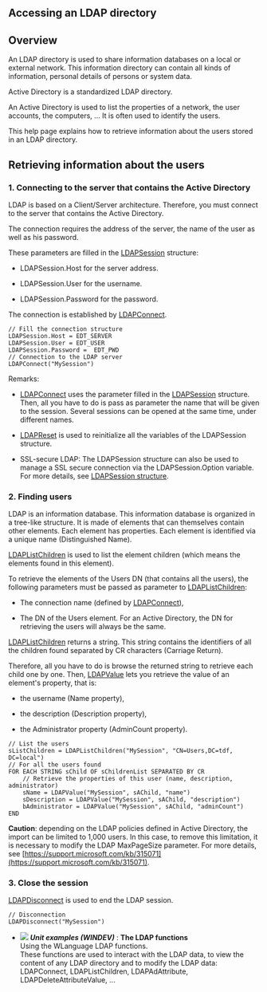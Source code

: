 
## Accessing an LDAP directory
			

<a name="NOTE1"></a>
<a name="NOTE1_1"></a>


## Overview
<a name="overview_ELTTEXTE000159"></a>
An LDAP directory is used to share information databases on a local or external network. This information directory can contain all kinds of information, personal details of persons or system data.

Active Directory is a standardized LDAP directory.

An Active Directory is used to list the properties of a network, the user accounts, the computers, ... It is often used to identify the users.

This help page explains how to retrieve information about the users stored in an LDAP directory. 

<a name="NOTE2"></a>
<a name="NOTE2_1"></a>


## Retrieving information about the users
<a name="retrieving_information_about_the_users_ELTTEXTE000183"></a>


### 1. Connecting to the server that contains the Active Directory
<a name="1_connecting_the_server_that_contains_the_active_directory_ELTPARAGRAPHE000023"></a>

LDAP is based on a Client/Server architecture. Therefore, you must connect to the server that contains the Active Directory. 

The connection requires the address of the server, the name of the user as well as his password.

These parameters are filled in the [LDAPSession](../WDLang3/3032101.md) structure:

- LDAPSession.Host for the server address.

- LDAPSession.User for the username.

- LDAPSession.Password for the password.




The connection is established by [LDAPConnect](../WDLang3/3032100.md). 


```wl
// Fill the connection structure
LDAPSession.Host = EDT_SERVER
LDAPSession.User = EDT_USER
LDAPSession.Password =  EDT_PWD
// Connection to the LDAP server
LDAPConnect("MySession")
```


Remarks: 

- [LDAPConnect](../WDLang3/3032100.md) uses the parameter filled in the [LDAPSession](../WDLang3/3032101.md) structure. Then, all you have to do is pass as parameter the name that will be given to the session. Several sessions can be opened at the same time, under different names.

- [LDAPReset](../WDLang3/3032103.md) is used to reinitialize all the variables of the LDAPSession structure.

- SSL-secure LDAP: The LDAPSession structure can also be used to manage a SSL secure connection via the LDAPSession.Option variable. For more details, see [LDAPSession structure](../WDLang3/3032101.md). 





### 2. Finding users
<a name="2_finding_users_ELTPARAGRAPHE000064"></a>

LDAP is an information database. This information database is organized in a tree-like structure. It is made of elements that can themselves contain other elements. Each element has properties. Each element is identified via a unique name (Distinguished Name).

[LDAPListChildren](../WDLang3/3032105.md) is used to list the element children (which means the elements found in this element).

To retrieve the elements of the Users DN (that contains all the users), the following parameters must be passed as parameter to [LDAPListChildren](../WDLang3/3032105.md):

- The connection name (defined by [LDAPConnect](../WDLang3/3032100.md)),

- The DN of the Users element. For an Active Directory, the DN for retrieving the users will always be the same.




[LDAPListChildren](../WDLang3/3032105.md) returns a string. This string contains the identifiers of all the children found separated by CR characters (Carriage Return).

Therefore, all you have to do is browse the returned string to retrieve each child one by one. Then, [LDAPValue](../WDLang3/3032107.md) lets you retrieve the value of an element's property, that is:

- the username (Name property),

- the description (Description property),

- the Administrator property (AdminCount property).





```wl
// List the users
sListChildren = LDAPListChildren("MySession", "CN=Users,DC=tdf, DC=local")
// For all the users found
FOR EACH STRING sChild OF sChildrenList SEPARATED BY CR
	// Retrieve the properties of this user (name, description, administrator)
	sName = LDAPValue("MySession", sAChild, "name")
	sDescription = LDAPValue("MySession", sAChild, "description")
	bAdministrator = LDAPValue("MySession", sAChild, "adminCount")
END
```


**Caution**: depending on the LDAP policies defined in Active Directory, the import can be limited to 1,000 users. In this case, to remove this limitation, it is necessary to modify the LDAP MaxPageSize parameter. For more details, see [https://support.microsoft.com/kb/315071](https://support.microsoft.com/kb/315071). 


### 3. Close the session
<a name="3_close_the_session_ELTPARAGRAPHE000104"></a>

[LDAPDisconnect](../WDLang3/3032102.md) is used to end the LDAP session. 


```wl
// Disconnection
LDAPDisconnect("MySession")
```



- ![](https://doc.pcsoft.fr/en-US/images/image.awp?langid=3&name=TheLDAPfunctions.gif) ***Unit examples (WINDEV)*** : **The LDAP functions** <br>Using the WLanguage LDAP functions.<br>These functions are used to interact with the LDAP data, to view the content of any LDAP directory and to modify the LDAP data: LDAPConnect, LDAPListChildren, LDAPAdAttribute, LDAPDeleteAttributeValue, ...



